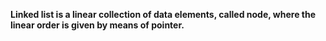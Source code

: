 **Linked list is a linear collection of data elements, called node, where the linear order is given by means of pointer.**

